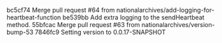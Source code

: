 bc5cf74 Merge pull request #64 from nationalarchives/add-logging-for-heartbeat-function
be539bb Add extra logging to the sendHeartbeat method.
55bfcac Merge pull request #63 from nationalarchives/version-bump-53
7846fc9 Setting version to 0.0.17-SNAPSHOT
